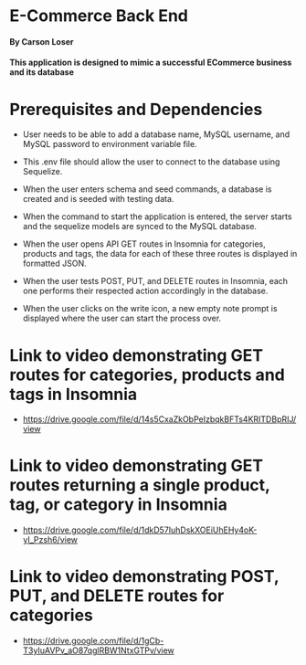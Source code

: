 # E-Commerce Back End

#### By Carson Loser

#### This application is designed to mimic a successful ECommerce business and its database

# Prerequisites and Dependencies

* User needs to be able to add a database name, MySQL username, and MySQL password to environment variable file.

* This .env file should allow the user to connect to the database using Sequelize.

* When the user enters schema and seed commands, a database is created and is seeded with testing data.

* When the command to start the application is entered, the server starts and the sequelize models are synced to the MySQL database.

* When the user opens API GET routes in Insomnia for categories, products and tags, the data for each of these three routes is displayed in formatted JSON.

* When the user tests POST, PUT, and DELETE routes in Insomnia, each one performs their respected action accordingly in the database.

* When the user clicks on the write icon, a new empty note prompt is displayed where the user can start the process over.



# Link to video demonstrating GET routes for categories, products and tags in Insomnia

- https://drive.google.com/file/d/14s5CxaZkObPeIzbqkBFTs4KRITDBpRIJ/view

# Link to video demonstrating GET routes returning a single product, tag, or category in Insomnia

- https://drive.google.com/file/d/1dkD57IuhDskXOEiUhEHy4oK-yI_Pzsh6/view

# Link to video demonstrating POST, PUT, and DELETE routes for categories

- https://drive.google.com/file/d/1gCb-T3yIuAVPv_aO87qglRBW1NtxGTPv/view